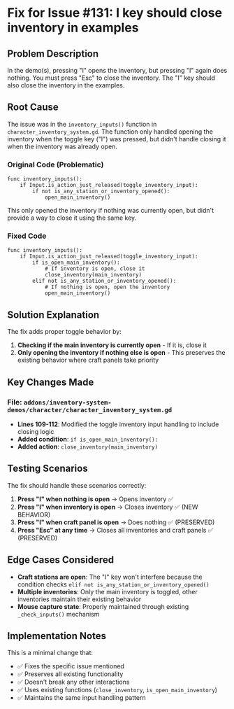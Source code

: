 # Fix for Issue #131: I key should close inventory in examples

## Problem Description
In the demo(s), pressing "I" opens the inventory, but pressing "I" again does nothing. You must press "Esc" to close the inventory. The "I" key should also close the inventory in the examples.

## Root Cause
The issue was in the `inventory_inputs()` function in `character_inventory_system.gd`. The function only handled opening the inventory when the toggle key ("I") was pressed, but didn't handle closing it when the inventory was already open.

### Original Code (Problematic)
```gdscript
func inventory_inputs():
    if Input.is_action_just_released(toggle_inventory_input):
        if not is_any_station_or_inventory_opened():
            open_main_inventory()
```

This only opened the inventory if nothing was currently open, but didn't provide a way to close it using the same key.

### Fixed Code
```gdscript
func inventory_inputs():
    if Input.is_action_just_released(toggle_inventory_input):
        if is_open_main_inventory():
            # If inventory is open, close it
            close_inventory(main_inventory)
        elif not is_any_station_or_inventory_opened():
            # If nothing is open, open the inventory
            open_main_inventory()
```

## Solution Explanation
The fix adds proper toggle behavior by:

1. **Checking if the main inventory is currently open** - If it is, close it
2. **Only opening the inventory if nothing else is open** - This preserves the existing behavior where craft panels take priority

## Key Changes Made

### File: `addons/inventory-system-demos/character/character_inventory_system.gd`
- **Lines 109-112**: Modified the toggle inventory input handling to include closing logic
- **Added condition**: `if is_open_main_inventory():`
- **Added action**: `close_inventory(main_inventory)`

## Testing Scenarios

The fix should handle these scenarios correctly:

1. **Press "I" when nothing is open** → Opens inventory ✅
2. **Press "I" when inventory is open** → Closes inventory ✅ (NEW BEHAVIOR)
3. **Press "I" when craft panel is open** → Does nothing ✅ (PRESERVED)
4. **Press "Esc" at any time** → Closes all inventories and craft panels ✅ (PRESERVED)

## Edge Cases Considered

- **Craft stations are open**: The "I" key won't interfere because the condition checks `elif not is_any_station_or_inventory_opened()`
- **Multiple inventories**: Only the main inventory is toggled, other inventories maintain their existing behavior
- **Mouse capture state**: Properly maintained through existing `_check_inputs()` mechanism

## Implementation Notes

This is a minimal change that:
- ✅ Fixes the specific issue mentioned
- ✅ Preserves all existing functionality  
- ✅ Doesn't break any other interactions
- ✅ Uses existing functions (`close_inventory`, `is_open_main_inventory`)
- ✅ Maintains the same input handling pattern